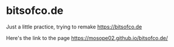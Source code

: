 # bitsofco.de
Just a little practice, trying to remake https://bitsofco.de

Here's the link to the page https://mosope02.github.io/bitsofco.de/
